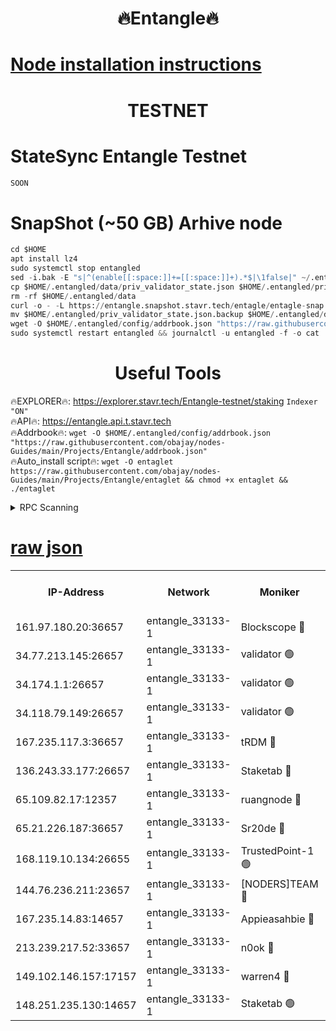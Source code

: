 <h1 align="center"> 🔥Entangle🔥</h1>

[Node installation instructions](https://github.com/obajay/nodes-Guides/tree/main/Projects/Entangle)
=

<h1 align="center"> TESTNET</h1>

# StateSync Entangle Testnet
```python
SOON
```
# SnapShot (~50 GB) Arhive node
```python
cd $HOME
apt install lz4
sudo systemctl stop entangled
sed -i.bak -E "s|^(enable[[:space:]]+=[[:space:]]+).*$|\1false|" ~/.entangled/config/config.toml
cp $HOME/.entangled/data/priv_validator_state.json $HOME/.entangled/priv_validator_state.json.backup
rm -rf $HOME/.entangled/data
curl -o - -L https://entangle.snapshot.stavr.tech/entagle/entagle-snap.tar.lz4 | lz4 -c -d - | tar -x -C $HOME/.entangled --strip-components 2
mv $HOME/.entangled/priv_validator_state.json.backup $HOME/.entangled/data/priv_validator_state.json
wget -O $HOME/.entangled/config/addrbook.json "https://raw.githubusercontent.com/obajay/nodes-Guides/main/Projects/Entangle/addrbook.json"
sudo systemctl restart entangled && journalctl -u entangled -f -o cat
```
 <h1 align="center"> Useful Tools</h1>
 
🔥EXPLORER🔥: https://explorer.stavr.tech/Entangle-testnet/staking        `Indexer "ON"` \
🔥API🔥:      https://entangle.api.t.stavr.tech \
🔥Addrbook🔥: ```wget -O $HOME/.entangled/config/addrbook.json "https://raw.githubusercontent.com/obajay/nodes-Guides/main/Projects/Entangle/addrbook.json"``` \
🔥Auto_install script🔥:  `wget -O entaglet https://raw.githubusercontent.com/obajay/nodes-Guides/main/Projects/Entangle/entaglet && chmod +x entaglet && ./entaglet`


<details>
<summary>RPC Scanning</summary>

<h2 align="center"> We scan nodes in real time every 4 hours. And we provide the final result of RPC endpoints.
We cannot influence the operation of these nodes in any way. </h2>


```python
If Voting Power is higher than 0 --> then the Node is a validator of the network and may be subject to attack and be a potential threat to the chain.
```
```python
We marked such validators with a red symbol
```

</details>

[raw json](https://rpc-check.entangt.stavr.tech/entangt/rpc-entangt-result.json)
=


<table><tr><th>IP-Address</th><th>Network</th><th>Moniker</th><th>Latest Block Height</th><th>Earliest Block Height</th><th>Catching Up</th><th>Tx Index</th><th>Voting Power</th><th>Scan Time</th></tr><tr><td>161.97.180.20:36657</td><td>entangle_33133-1</td><td>Blockscope 🔴</td><td>2623168</td><td>1</td><td>False</td><td>off</td><td>309754987700270</td><td>2024-03-13T08:33:39.009739332UTC</td></tr><tr><td>34.77.213.145:26657</td><td>entangle_33133-1</td><td>validator 🟢</td><td>2623168</td><td>1</td><td>False</td><td>on</td><td>0</td><td>2024-03-13T08:33:43.690226265UTC</td></tr><tr><td>34.174.1.1:26657</td><td>entangle_33133-1</td><td>validator 🟢</td><td>2623168</td><td>1</td><td>False</td><td>on</td><td>0</td><td>2024-03-13T08:33:44.377334942UTC</td></tr><tr><td>34.118.79.149:26657</td><td>entangle_33133-1</td><td>validator 🟢</td><td>2623172</td><td>1</td><td>False</td><td>on</td><td>0</td><td>2024-03-13T08:34:06.043364222UTC</td></tr><tr><td>167.235.117.3:36657</td><td>entangle_33133-1</td><td>tRDM 🔴</td><td>2623172</td><td>1</td><td>False</td><td>on</td><td>216763321814367</td><td>2024-03-13T08:34:10.610398827UTC</td></tr><tr><td>136.243.33.177:26657</td><td>entangle_33133-1</td><td>Staketab 🔴</td><td>2623170</td><td>660001</td><td>False</td><td>on</td><td>181098419672130</td><td>2024-03-13T08:33:59.386422034UTC</td></tr><tr><td>65.109.82.17:12357</td><td>entangle_33133-1</td><td>ruangnode 🔴</td><td>2623168</td><td>1312001</td><td>False</td><td>off</td><td>661212308627714</td><td>2024-03-13T08:33:39.336665620UTC</td></tr><tr><td>65.21.226.187:36657</td><td>entangle_33133-1</td><td>Sr20de 🔴</td><td>2623167</td><td>2049001</td><td>False</td><td>off</td><td>29534655065001</td><td>2024-03-13T08:33:36.687079147UTC</td></tr><tr><td>168.119.10.134:26655</td><td>entangle_33133-1</td><td>TrustedPoint-1 🟢</td><td>2623172</td><td>2268001</td><td>False</td><td>off</td><td>0</td><td>2024-03-13T08:34:10.827520673UTC</td></tr><tr><td>144.76.236.211:23657</td><td>entangle_33133-1</td><td>[NODERS]TEAM 🔴</td><td>2623170</td><td>2304001</td><td>False</td><td>off</td><td>26809514589694866</td><td>2024-03-13T08:33:57.122513369UTC</td></tr><tr><td>167.235.14.83:14657</td><td>entangle_33133-1</td><td>Appieasahbie 🔴</td><td>2623172</td><td>2436001</td><td>False</td><td>on</td><td>43265832790044774</td><td>2024-03-13T08:34:10.323983906UTC</td></tr><tr><td>213.239.217.52:33657</td><td>entangle_33133-1</td><td>n0ok 🔴</td><td>2623171</td><td>2523171</td><td>False</td><td>off</td><td>46611059770058358</td><td>2024-03-13T08:34:03.671956322UTC</td></tr><tr><td>149.102.146.157:17157</td><td>entangle_33133-1</td><td>warren4 🔴</td><td>2623169</td><td>2558001</td><td>False</td><td>on</td><td>505849050783707</td><td>2024-03-13T08:33:54.876695770UTC</td></tr><tr><td>148.251.235.130:14657</td><td>entangle_33133-1</td><td>Staketab 🟢</td><td>2623167</td><td>2617001</td><td>False</td><td>off</td><td>0</td><td>2024-03-13T08:33:36.340633714UTC</td></tr></table>
